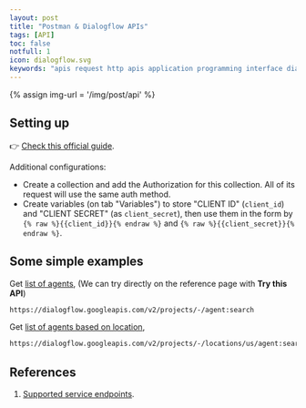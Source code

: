 ```yaml
---
layout: post
title: "Postman & Dialogflow APIs"
tags: [API]
toc: false
notfull: 1
icon: dialogflow.svg
keywords: "apis request http apis application programming interface dialogflow google"
---
```


{% assign img-url = '/img/post/api' %}

## Setting up

👉 [Check this official guide](https://github.com/GoogleCloudPlatform/dialogflow-integrations/blob/master/dialogflow-api-quick-start/postman/README.md).

Additional configurations:

- Create a collection and add the Authorization for this collection. All of its request will use the same auth method.
- Create variables (on tab "Variables") to store "CLIENT ID" (`client_id`) and "CLIENT SECRET" (as `client_secret`), then use them in the form by `{% raw %}{{client_id}}{% endraw %}` and `{% raw %}{{client_secret}}{% endraw %}`.

## Some simple examples

Get [list of agents](https://cloud.google.com/dialogflow/es/docs/reference/rest/v2/projects.agent/search?apix_params=%7B%22parent%22%3A%22projects%2F-%22%7D), (We can try directly on the reference page with **Try this API**)

``` bash
https://dialogflow.googleapis.com/v2/projects/-/agent:search
```

Get [list of agents based on location](https://cloud.google.com/dialogflow/es/docs/reference/rest/v2/projects.locations.agent/search?apix_params=%7B%22parent%22%3A%22projects%2F-%2Flocations%2Fus%22%7D),

``` bash
https://dialogflow.googleapis.com/v2/projects/-/locations/us/agent:search
```

## References

1. [Supported service endpoints](https://cloud.google.com/dialogflow/es/docs/reference/rest/v2-overview#rest_endpoints).